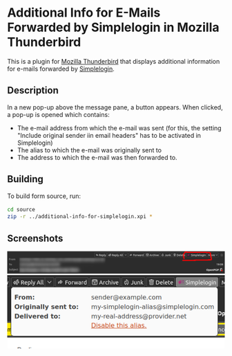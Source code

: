 # Additional Info for E-Mails Forwarded by Simplelogin in Mozilla Thunderbird

This is a plugin for [Mozilla Thunderbird](https://www.thunderbird.net/) that displays additional information for e-mails forwarded by
[Simplelogin](https://simplelogin.io/). 

## Description

In a new pop-up above the message pane, a button appears. When clicked, a pop-up is opened which contains:

- The e-mail address from which the e-mail was sent (for this, the setting "Include original sender iin email headers" has to be activated in Simplelogin)
- The alias to which the e-mail was originally sent to
- The address to which the e-mail was then forwarded to.

## Building

To build form source, run:

```bash
cd source
zip -r ../additional-info-for-simplelogin.xpi *
```

## Screenshots

![Screenshot of the new Button](./github/screenshot-button.png)
![Screenshot of the Pop-Up](./github/screenshot-popup.png)